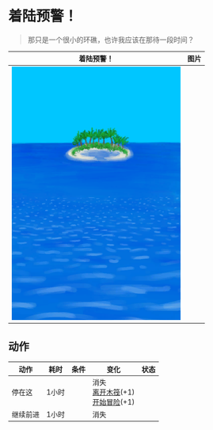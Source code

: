 # 着陆预警！  
> 那只是一个很小的环礁，也许我应该在那待一段时间？  
  
  着陆预警！  |   图片   
 ----  |  ----:   
   |  ![](Sprite/Atoll.png)   
  
## 动作  
动作  |  耗时  |  条件  |  变化  |  状态  
----  |  ----  |  ----  |  ----  |  ----  
停在这<br>  |  1小时  |    |  消失<br>[离开木筏](RaftExitAtoll.md)(+1)<br>[开始冒险](Start_RaftAtoll.md)(+1)<br>  |    
继续前进<br>  |  1小时  |    |  消失  |    
